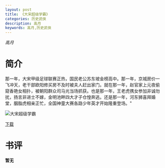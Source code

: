 ```yaml
---
layout: post
title: 《大宋超级学霸》
categories: 历史武侠
description: 高月
keywords: 高月,历史武侠
---
```

*高月*
# 简介
那一年，大宋甲级足球联赛正热，国民老公苏东坡金榜高中。那一年，京城房价一飞冲天，老干部欧阳修买房不及时被夫人赶出家门。就在那一年，赵官家上元夜偷窥香艳女相扑，被朝阳群众司马光当场抓获。也是那一年，王老虎携女参加非诚勿扰，扬言非进士不嫁，金明池畔四大才子仓惶奔逃。还是那一年，河东狮喜拜婚堂，胭脂虎相亲正忙，全国神童大赛各路少年英才开始隆重登场。"

![大宋超级学霸](https://cdn.jsdelivr.net/gh/YYbooks0/yybooks0img@master/bookscover2/大宋超级学霸.5r02f7tjq1c0.jpg)

[下载](https://link.jscdn.cn/1drv/aHR0cHM6Ly8xZHJ2Lm1zL3QvcyFBaGU2R2dNWmVFb2pod29LUjZXMFVNd3Zrd2U1P2U9Y0hRN0tr.txt)

# 书评
**暂无**